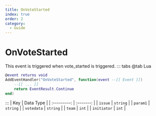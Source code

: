 ```yaml
---
title: OnVoteStarted
index: true
order: 2
category:
  - Guide
---
```


# OnVoteStarted
This event is triggered when vote_started is triggered.
::: tabs
@tab Lua
```lua
@event returns void
AddEventHandler("OnVoteStarted", function(event --[[ Event ]])
    --[[ ... ]]
    return EventResult.Continue
end)
```

:::
|     Key     | Data Type |
| :---------: | :-------: |
|   `issue`   |  `string` |
|   `param1`  |  `string` |
|  `votedata` |  `string` |
|    `team`   |   `int`   |
| `initiator` |   `int`   |